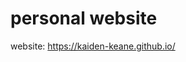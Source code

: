 # personal website
website: <a href="https://kaiden-keane.github.io/" target="_blank">https://kaiden-keane.github.io/</a>
